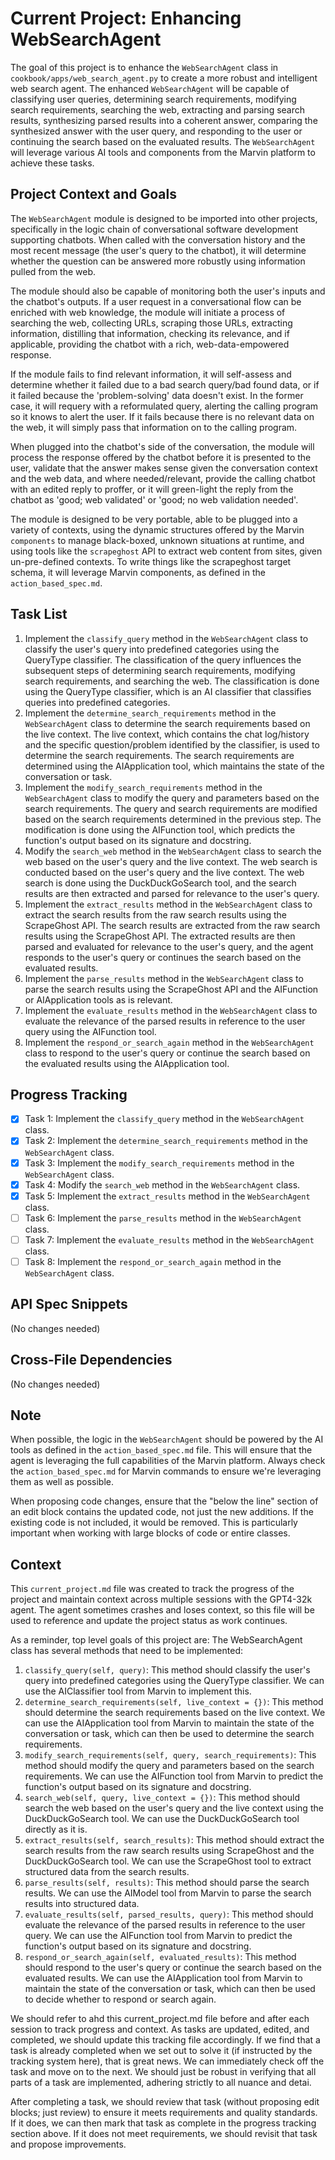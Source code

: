 # Current Project: Enhancing WebSearchAgent
The goal of this project is to enhance the `WebSearchAgent` class in `cookbook/apps/web_search_agent.py` to create a more robust and intelligent web search agent. The enhanced `WebSearchAgent` will be capable of classifying user queries, determining search requirements, modifying search requirements, searching the web, extracting and parsing search results, synthesizing parsed results into a coherent answer, comparing the synthesized answer with the user query, and responding to the user or continuing the search based on the evaluated results. The `WebSearchAgent` will leverage various AI tools and components from the Marvin platform to achieve these tasks.

## Project Context and Goals
The `WebSearchAgent` module is designed to be imported into other projects, specifically in the logic chain of conversational software development supporting chatbots. When called with the conversation history and the most recent message (the user's query to the chatbot), it will determine whether the question can be answered more robustly using information pulled from the web.

The module should also be capable of monitoring both the user's inputs and the chatbot's outputs. If a user request in a conversational flow can be enriched with web knowledge, the module will initiate a process of searching the web, collecting URLs, scraping those URLs, extracting information, distilling that information, checking its relevance, and if applicable, providing the chatbot with a rich, web-data-empowered response.

If the module fails to find relevant information, it will self-assess and determine whether it failed due to a bad search query/bad found data, or if it failed because the 'problem-solving' data doesn't exist. In the former case, it will requery with a reformulated query, alerting the calling program so it knows to alert the user. If it fails because there is no relevant data on the web, it will simply pass that information on to the calling program.

When plugged into the chatbot's side of the conversation, the module will process the response offered by the chatbot before it is presented to the user, validate that the answer makes sense given the conversation context and the web data, and where needed/relevant, provide the calling chatbot with an edited reply to proffer, or it will green-light the reply from the chatbot as 'good; web validated' or 'good; no web validation needed'.

The module is designed to be very portable, able to be plugged into a variety of contexts, using the dynamic structures offered by the Marvin `components` to manage black-boxed, unknown situations at runtime, and using tools like the `scrapeghost` API to extract web content from sites, given un-pre-defined contexts. To write things like the scrapeghost target schema, it will leverage Marvin components, as defined in the `action_based_spec.md`.

## Task List
1. Implement the `classify_query` method in the `WebSearchAgent` class to classify the user's query into predefined categories using the QueryType classifier. The classification of the query influences the subsequent steps of determining search requirements, modifying search requirements, and searching the web. The classification is done using the QueryType classifier, which is an AI classifier that classifies queries into predefined categories.
2. Implement the `determine_search_requirements` method in the `WebSearchAgent` class to determine the search requirements based on the live context. The live context, which contains the chat log/history and the specific question/problem identified by the classifier, is used to determine the search requirements. The search requirements are determined using the AIApplication tool, which maintains the state of the conversation or task.
3. Implement the `modify_search_requirements` method in the `WebSearchAgent` class to modify the query and parameters based on the search requirements. The query and search requirements are modified based on the search requirements determined in the previous step. The modification is done using the AIFunction tool, which predicts the function's output based on its signature and docstring.
4. Modify the `search_web` method in the `WebSearchAgent` class to search the web based on the user's query and the live context. The web search is conducted based on the user's query and the live context. The web search is done using the DuckDuckGoSearch tool, and the search results are then extracted and parsed for relevance to the user's query.
5. Implement the `extract_results` method in the `WebSearchAgent` class to extract the search results from the raw search results using the ScrapeGhost API. The search results are extracted from the raw search results using the ScrapeGhost API. The extracted results are then parsed and evaluated for relevance to the user's query, and the agent responds to the user's query or continues the search based on the evaluated results.
6. Implement the `parse_results` method in the `WebSearchAgent` class to parse the search results using the ScrapeGhost API and the AIFunction or AIApplication tools as is relevant.
7. Implement the `evaluate_results` method in the `WebSearchAgent` class to evaluate the relevance of the parsed results in reference to the user query using the AIFunction tool.
8. Implement the `respond_or_search_again` method in the `WebSearchAgent` class to respond to the user's query or continue the search based on the evaluated results using the AIApplication tool.

## Progress Tracking
- [x] Task 1: Implement the `classify_query` method in the `WebSearchAgent` class.
- [x] Task 2: Implement the `determine_search_requirements` method in the `WebSearchAgent` class.
- [x] Task 3: Implement the `modify_search_requirements` method in the `WebSearchAgent` class.
- [x] Task 4: Modify the `search_web` method in the `WebSearchAgent` class.
- [x] Task 5: Implement the `extract_results` method in the `WebSearchAgent` class.
- [ ] Task 6: Implement the `parse_results` method in the `WebSearchAgent` class.
- [ ] Task 7: Implement the `evaluate_results` method in the `WebSearchAgent` class.
- [ ] Task 8: Implement the `respond_or_search_again` method in the `WebSearchAgent` class.

## API Spec Snippets
(No changes needed)

## Cross-File Dependencies
(No changes needed)

## Note
When possible, the logic in the `WebSearchAgent` should be powered by the AI tools as defined in the `action_based_spec.md` file. This will ensure that the agent is leveraging the full capabilities of the Marvin platform. Always check the `action_based_spec.md` for Marvin commands to ensure we're leveraging them as well as possible.

When proposing code changes, ensure that the "below the line" section of an edit block contains the updated code, not just the new additions. If the existing code is not included, it would be removed. This is particularly important when working with large blocks of code or entire classes.

## Context
This `current_project.md` file was created to track the progress of the project and maintain context across multiple sessions with the GPT4-32k agent. The agent sometimes crashes and loses context, so this file will be used to reference and update the project status as work continues.

As a reminder, top level goals of this project are:
The WebSearchAgent class has several methods that need to be implemented:

1. `classify_query(self, query)`: This method should classify the user's query into predefined categories using the QueryType classifier. We can use the AIClassifier tool from Marvin to implement this.
2. `determine_search_requirements(self, live_context = {})`: This method should determine the search requirements based on the live context. We can use the AIApplication tool from Marvin to maintain the state of the conversation or task, which can then be used to determine the search requirements.
3. `modify_search_requirements(self, query, search_requirements)`: This method should modify the query and parameters based on the search requirements. We can use the AIFunction tool from Marvin to predict the function's output based on its signature and docstring.
4. `search_web(self, query, live_context = {})`: This method should search the web based on the user's query and the live context using the DuckDuckGoSearch tool. We can use the DuckDuckGoSearch tool directly as it is.
5. `extract_results(self, search_results)`: This method should extract the search results from the raw search results using ScrapeGhost and the DuckDuckGoSearch tool. We can use the ScrapeGhost tool to extract structured data from the search results.
6. `parse_results(self, results)`: This method should parse the search results. We can use the AIModel tool from Marvin to parse the search results into structured data.
7. `evaluate_results(self, parsed_results, query)`: This method should evaluate the relevance of the parsed results in reference to the user query. We can use the AIFunction tool from Marvin to predict the function's output based on its signature and docstring.
8. `respond_or_search_again(self, evaluated_results)`: This method should respond to the user's query or continue the search based on the evaluated results. We can use the AIApplication tool from Marvin to maintain the state of the conversation or task, which can then be used to decide whether to respond or search again.

We should refer to ahd this current_project.md file before and after each session to track progress and context.  As tasks are updated, edited, and completed, we should update this tracking file accordingly.  If we find that a task is already completed when we set out to solve it (if instructed by the tracking system here), that is great news.  We can immediately check off the task and move on to the next.  We should just be robust in verifying that all parts of a task are implemented, adhering strictly to all nuance and detai.

After completing a task, we should review that task (without proposing edit blocks; just review) to ensure it meets requirements and quality standards. If it does, we can then mark that task as complete in the progress tracking section above. If it does not meet requirements, we should revisit that task and propose improvements.